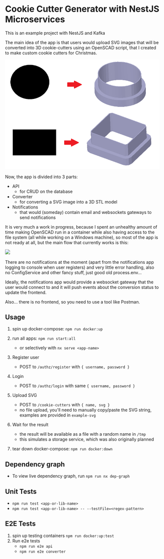 # Cookie Cutter Generator with NestJS Microservices

This is an example project with NestJS and Kafka

The main idea of the app is that users would upload SVG images that will be converted into 3D cookie-cutters using an OpenSCAD script, that I created to make custom cookie cutters for Christmas.

![Before and after](/images/before-after.png)

Now, the app is divided into 3 parts:

-   API
    -   for CRUD on the database
-   Converter
    -   for converting a SVG image into a 3D STL model
-   Notifications
    -   that would (someday) contain email and websockets gateways to send notifications

It is very much a work in progress, because I spent an unhealthy amount of time making OpenSCAD run in a container while also having access to the file system (all while working on a Windows machine), so most of the app is not ready at all, but the main flow that currently works is this:

[![](https://mermaid.ink/img/pako:eNp1kkFugzAQRa8y8jpcwAukKqmqSl1UQXTFZmoPYAVsao8jVVHuXkMgNEX1yva8_-db44tQTpOQItBXJKvoYLDx2FcW0ioD-SzPn95fJRypMYHJw62U7rJUOiDjJwaSULDzBDEpViDPRwcJ7rT1e3ONsVt07wmZIFAIxtmtrBw6hxqKj5d_cswGnpTzeuuP6vQg3Dt7Js9jSZswIKsWAqNnoDNZvrF3KFtiTAhpGLxTY1Tb_OY3ocpB_w21ej6EOEYLajqu79-2v0etjTWhXXqLnejJ92h0muhlFFeCW-qpEjJtNdUYO65EZa8JjVOoZ23S5ISssQu0ExjZFd9WCck-0gLNv2Kmrj_M3LmW)](https://mermaid.live/edit#pako:eNp1kkFugzAQRa8y8jpcwAukKqmqSl1UQXTFZmoPYAVsao8jVVHuXkMgNEX1yva8_-db44tQTpOQItBXJKvoYLDx2FcW0ioD-SzPn95fJRypMYHJw62U7rJUOiDjJwaSULDzBDEpViDPRwcJ7rT1e3ONsVt07wmZIFAIxtmtrBw6hxqKj5d_cswGnpTzeuuP6vQg3Dt7Js9jSZswIKsWAqNnoDNZvrF3KFtiTAhpGLxTY1Tb_OY3ocpB_w21ej6EOEYLajqu79-2v0etjTWhXXqLnejJ92h0muhlFFeCW-qpEjJtNdUYO65EZa8JjVOoZ23S5ISssQu0ExjZFd9WCck-0gLNv2Kmrj_M3LmW)

There are no notifications at the moment (apart from the notifications app logging to console when user registers) and very little error handling, also no ConfigService and other fancy stuff, just good old process.env...

Ideally, the notifications app would provide a websocket gateway that the user would connect to and it will push events about the conversion status to update the frontend.

Also... there is no frontend, so you need to use a tool like Postman.

## Usage

1. spin up docker-compose: `npm run docker:up`

2. run all apps: `npm run start:all`

    - or selectively with `nx serve <app-name>`

3. Register user

    - POST to `/authz/register` with `{ username, password }`

4. Login

    - POST to `/authz/login` with same `{ username, password }`

5. Upload SVG

    - POST to `/cookie-cutters` with `{ name, svg }`
    - no file upload, you'll need to manually copy/paste the SVG string, examples are provided in `example-svg`

6. Wait for the result

    - the result will be available as a file with a random name in `/tmp`
    - this simulates a storage service, which was also originally planned

7. tear down docker-compose: `npm run docker:down`

## Dependency graph

-   To view live dependency graph, run `npm run nx dep-graph`

## Unit Tests

-   `npm run test <app-or-lib-name>`
-   `npm run test <app-or-lib-name> -- --testFile=<regex-pattern>`

## E2E Tests

1. spin up testing containers `npm run docker:up:test`
2. Run e2e tests
    - `npm run e2e api`
    - `npm run e2e converter`

